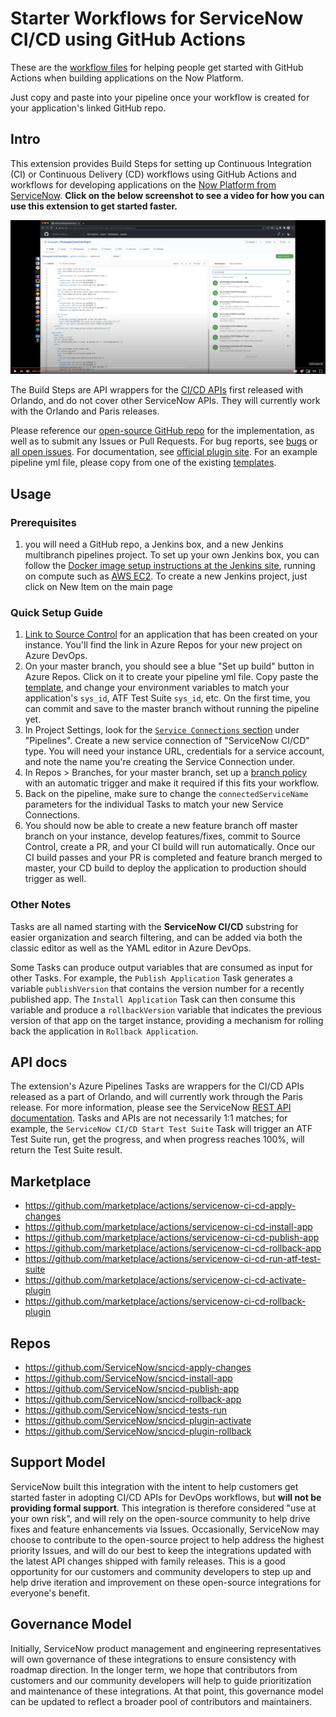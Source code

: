 # Starter Workflows for ServiceNow CI/CD using GitHub Actions

These are the [workflow files](workflow.yml) for helping people get started with GitHub Actions when building applications on the Now Platform.

Just copy and paste into your pipeline once your workflow is created for your application's linked GitHub repo. 

## Intro

This extension provides Build Steps for setting up Continuous Integration (CI) or Continuous Delivery (CD) workflows using GitHub Actions and workflows for developing applications on the [Now Platform from ServiceNow](https://www.servicenow.com/now-platform.html). **Click on the below screenshot to see a video for how you can use this extension to get started faster.**

[![Get Started with GitHub Actions in 10 Minutes](youtube_link_GitHubActions.png)](https://www.youtube.com/watch?v=mpnYwGPvMPg "Get Started with GitHub Actions in 10 Minutes")

The Build Steps are API wrappers for the [CI/CD APIs](https://developer.servicenow.com/dev.do#!/reference/api/paris/rest/cicd-api) first released with Orlando, and do not cover other ServiceNow APIs. They will currently work with the Orlando and Paris releases. 

Please reference our [open-source GitHub repo](https://github.com/jenkinsci/servicenow-cicd-plugin) for the implementation, as well as to submit any Issues or Pull Requests. For bug reports, see [bugs](https://issues.jenkins-ci.org/issues/?filter=22440) or [all open issues](https://issues.jenkins-ci.org/issues/?filter=22441). For documentation, see [official plugin site](https://plugins.jenkins.io/servicenow-cicd). For an example pipeline yml file, please copy from one of the existing [templates](examples/). 

## Usage

### Prerequisites

1. you will need a GitHub repo, a Jenkins box, and a new Jenkins multibranch pipelines project. To set up your own Jenkins box, you can follow the [Docker image setup instructions at the Jenkins site](https://www.jenkins.io/doc/book/installing/docker/), running on compute such as [AWS EC2](https://aws.amazon.com/ec2/). To create a new Jenkins project, just click on New Item on the main page 

### Quick Setup Guide

1. [Link to Source Control](https://developer.servicenow.com/dev.do#!/learn/learning-plans/paris/new_to_servicenow/app_store_learnv2_devenvironment_paris_linking_an_application_to_source_control) for an application that has been created on your instance. You'll find the link in Azure Repos for your new project on Azure DevOps.  
2. On your master branch, you should see a blue "Set up build" button in Azure Repos. Click on it to create your pipeline yml file. Copy paste the [template](https://github.com/ServiceNow/servicenow-cicd-azure-extension/blob/master/examples/pipeline.yaml), and change your environment variables to match your application's `sys_id`, ATF Test Suite `sys_id`, etc. On the first time, you can commit and save to the master branch without running the pipeline yet. 
3. In Project Settings, look for the [`Service Connections` section](https://docs.microsoft.com/en-us/azure/devops/pipelines/library/service-endpoints?view=azure-devops&tabs=yaml) under "Pipelines". Create a new service connection of "ServiceNow CI/CD" type. You will need your instance URL, credentials for a service account, and note the name you're creating the Service Connection under. 
4. In Repos > Branches, for your master branch, set up a [branch policy](https://docs.microsoft.com/en-us/azure/devops/repos/git/branch-policies-overview?view=azure-devops#:~:text=Branch%20policies%20are%20an%20important,can%20contribute%20to%20specific%20branches) with an automatic trigger and make it required if this fits your workflow. 
5. Back on the pipeline, make sure to change the `connectedServiceName` parameters for the individual Tasks to match your new Service Connections. 
6. You should now be able to create a new feature branch off master branch on your instance, develop features/fixes, commit to Source Control, create a PR, and your CI build will run automatically. Once our CI build passes and your PR is completed and feature branch merged to master, your CD build to deploy the application to production should trigger as well. 

### Other Notes

Tasks are all named starting with the **ServiceNow CI/CD** substring for easier organization and search filtering, and can be added via both the classic editor as well as the YAML editor in Azure DevOps. 

Some Tasks can produce output variables that are consumed as input for other Tasks. For example, the `Publish Application` Task generates a variable `publishVersion` that contains the version number for a recently published app. The `Install Application` Task can then consume this variable and produce a `rollbackVersion` variable that indicates the previous version of that app on the target instance, providing a mechanism for rolling back the application in `Rollback Application`. 

## API docs

The extension's Azure Pipelines Tasks are wrappers for the CI/CD APIs released as a part of Orlando, and will currently work through the Paris release. For more information, please see the ServiceNow [REST API documentation](https://developer.servicenow.com/dev.do#!/reference/api/orlando/rest/cicd-api). Tasks and APIs are not necessarily 1:1 matches; for example, the `ServiceNow CI/CD Start Test Suite` Task will trigger an ATF Test Suite run, get the progress, and when progress reaches 100%, will return the Test Suite result. 

## Marketplace

- https://github.com/marketplace/actions/servicenow-ci-cd-apply-changes
- https://github.com/marketplace/actions/servicenow-ci-cd-install-app
- https://github.com/marketplace/actions/servicenow-ci-cd-publish-app
- https://github.com/marketplace/actions/servicenow-ci-cd-rollback-app
- https://github.com/marketplace/actions/servicenow-ci-cd-run-atf-test-suite
- https://github.com/marketplace/actions/servicenow-ci-cd-activate-plugin
- https://github.com/marketplace/actions/servicenow-ci-cd-rollback-plugin

## Repos
- https://github.com/ServiceNow/sncicd-apply-changes
- https://github.com/ServiceNow/sncicd-install-app
- https://github.com/ServiceNow/sncicd-publish-app
- https://github.com/ServiceNow/sncicd-rollback-app
- https://github.com/ServiceNow/sncicd-tests-run
- https://github.com/ServiceNow/sncicd-plugin-activate
- https://github.com/ServiceNow/sncicd-plugin-rollback

## Support Model

ServiceNow built this integration with the intent to help customers get started faster in adopting CI/CD APIs for DevOps workflows, but __will not be providing formal support__. This integration is therefore considered "use at your own risk", and will rely on the open-source community to help drive fixes and feature enhancements via Issues. Occasionally, ServiceNow may choose to contribute to the open-source project to help address the highest priority Issues, and will do our best to keep the integrations updated with the latest API changes shipped with family releases. This is a good opportunity for our customers and community developers to step up and help drive iteration and improvement on these open-source integrations for everyone's benefit. 

## Governance Model

Initially, ServiceNow product management and engineering representatives will own governance of these integrations to ensure consistency with roadmap direction. In the longer term, we hope that contributors from customers and our community developers will help to guide prioritization and maintenance of these integrations. At that point, this governance model can be updated to reflect a broader pool of contributors and maintainers. 
